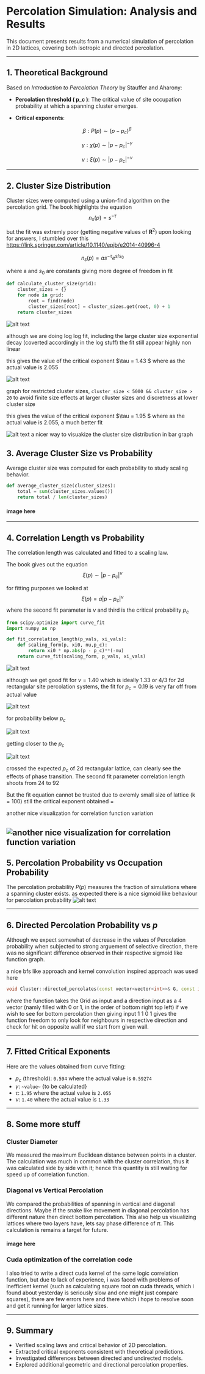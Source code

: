 
# Percolation Simulation: Analysis and Results

This document presents results from a numerical simulation of percolation in 2D lattices, covering both isotropic and directed percolation.

---

## 1. Theoretical Background

Based on *Introduction to Percolation Theory* by Stauffer and Aharony:

- **Percolation threshold \( p_c \)**: The critical value of site occupation probability at which a spanning cluster emerges.
- **Critical exponents**:

  $$
  \beta :  P(p) \sim (p - p_c)^\beta
  $$

  $$
  \gamma :  \chi(p) \sim |p - p_c|^{-\gamma}
  $$

  $$
  \nu :  \xi(p) \sim |p - p_c|^{-\nu}
  $$

---

## 2. Cluster Size Distribution

Cluster sizes were computed using a union-find algorithm on the percolation grid.
The book highlights the equation $$n_s(p) = s^{-\tau}$$

but the fit was extremly poor (getting negative values of $\mathbf{R}^2$) upon looking for answers, I stumbled over this https://link.springer.com/article/10.1140/epjb/e2014-40996-4

$$n_s(p) = a s^{-\tau}e^{s/s_0}$$

where a and $s_0$ are constants giving more degree of freedom in fit


```python
def calculate_cluster_size(grid):
    cluster_sizes = {}
    for node in grid:
        root = find(node)
        cluster_sizes[root] = cluster_sizes.get(root, 0) + 1
    return cluster_sizes
````

![alt text](image.png)


although we are doing log log fit, including the large cluster size exponential decay (coverted accordingly in the log stuff) the fit still appear highly non linear 

this gives the value of the critical exponent $\tau = 1.43 $ where as the actual value is 2.055 


![alt text](image-6.png)

graph for restricted cluster sizes, ```cluster_size < 5000 && cluster_size > 20``` to avoid finite size effects at larger clluster sizes and discretness at lower cluster size 

this gives the value of the critical exponent $\tau = 1.95 $ where as the actual value is 2.055, a much better fit

![alt text](image-7.png)
a nicer way to visuakize the cluster size distribution in bar graph

## 3. Average Cluster Size vs Probability

Average cluster size was computed for each probability to study scaling behavior.

```python
def average_cluster_size(cluster_sizes):
    total = sum(cluster_sizes.values())
    return total / len(cluster_sizes)
```

#### image here

---

## 4. Correlation Length vs Probability

The correlation length was calculated and fitted to a scaling law.

The book gives out the equation $$\xi(p) \sim |p-p_c|^\nu$$

for fitting purposes we looked at  $$\xi(p) = a|p-p_c|^\nu$$ where the second fit parameter is $\nu$ and third is the critical probability $p_c$

```python
from scipy.optimize import curve_fit
import numpy as np

def fit_correlation_length(p_vals, xi_vals):
    def scaling_form(p, xi0, nu,p_c):
        return xi0 * np.abs(p - p_c)**(-nu)
    return curve_fit(scaling_form, p_vals, xi_vals)
```

![alt text](image-1.png)

although we get good fit for $\nu = 1.40$ which is ideally 1.33 or 4/3 for 2d rectangular site percolation systems, the fit for $p_c = 0.19$ is very far off from actual value


![alt text](image-2.png)

for probability below $p_c$ 

![alt text](image-3.png)

getting closer to the $p_c$


![alt text](image-4.png)

crossed the expected $p_c$ of 2d rectangular lattice, can clearly see the effects of phase transition. The second fit parameter correlation length shoots from 24 to 92

But the fit equation cannot be trusted due to exremly small size of lattice (k = 100)
still the critical exponent obtained = 


another nice visualization for correlation function variation

![another nice visualization for correlation function variation](image-8.png)
---

## 5. Percolation Probability vs Occupation Probability

The percolation probability $P(p)$ measures the fraction of simulations where a spanning cluster exists.
as expected there is a nice sigmoid like behaviour for percolation probability 
![alt text](image-5.png)


---

## 6. Directed Percolation Probability vs $p$

Although we expect somewhat of decrease in the values of Percolation probability when subjected to strong arguement of selective direction, there was no significant difference observed in their respective sigmoid like function graph.

a nice bfs like approach and kernel convolution inspired approach was used here

```cpp
void Cluster::directed_percolates(const vector<vector<int>>& G, const int dir[4])
```

where the function takes the Grid as input and a direction input as a 4 vector (namly filled with 0 or 1, in the order of bottom right top left) if we wish to see for bottom percolation then giving input 1 1 0 1 gives the function freedom to only look for neighbours in respective direction and check for hit on opposite wall if we start from given wall.




---

## 7. Fitted Critical Exponents

Here are the values obtained from curve fitting:

* $p_c$ (threshold): `0.594` where the actual value is `0.59274` 
* $\gamma$: `~value~` {to be calculated}
* $\tau$: `1.95` where the actual value is `2.055`
* $\nu$: `1.40` where the actual value is `1.33`


---

## 8. Some more stuff

### Cluster Diameter

We measured the maximum Euclidean distance between points in a cluster.
The calculation was much in common with the cluster correlation, thus it was calculated side by side with it; hence this quantity is still waiting for speed up of correlation function.

### Diagonal vs Vertical Percolation

We compared the probabilities of spanning in vertical and diagonal directions. Maybe if the snake like movement in diagonal percolation has different nature then direct bottom percolation. This also help us visualizing lattices where two layers have, lets say phase difference of $\pi$. This calculation is remains a target for future. 



#### image here

### Cuda optimization of the correlation code
I also tried to write a direct cuda kernel of the same logic correlation function, but due to lack of experience, i was faced with problems of inefficient kernel (such as calculating square root on cuda threads, which i found about yesterday is seriously slow and one might just compare squares), there are few errors here and there which i hope to resolve soon and get it running for larger lattice sizes.

---

## 9. Summary

* Verified scaling laws and critical behavior of 2D percolation.
* Extracted critical exponents consistent with theoretical predictions.
* Investigated differences between directed and undirected models.
* Explored additional geometric and directional percolation properties.

```


